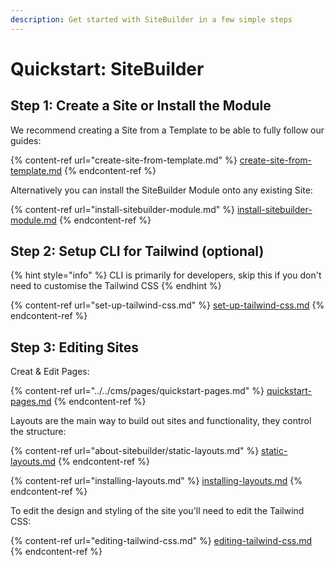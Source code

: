 ```yaml
---
description: Get started with SiteBuilder in a few simple steps
---
```


# Quickstart: SiteBuilder

## Step 1: Create a Site or Install the Module

We recommend creating a Site from a Template to be able to fully follow our guides:

{% content-ref url="create-site-from-template.md" %}
[create-site-from-template.md](create-site-from-template.md)
{% endcontent-ref %}

Alternatively you can install the SiteBuilder Module onto any existing Site:

{% content-ref url="install-sitebuilder-module.md" %}
[install-sitebuilder-module.md](install-sitebuilder-module.md)
{% endcontent-ref %}

## Step 2: Setup CLI for Tailwind (optional)

{% hint style="info" %}
CLI is primarily for developers, skip this if you don't need to customise the Tailwind CSS
{% endhint %}

{% content-ref url="set-up-tailwind-css.md" %}
[set-up-tailwind-css.md](set-up-tailwind-css.md)
{% endcontent-ref %}

## Step 3: Editing Sites

Creat & Edit Pages:

{% content-ref url="../../cms/pages/quickstart-pages.md" %}
[quickstart-pages.md](../../cms/pages/quickstart-pages.md)
{% endcontent-ref %}

Layouts are the main way to build out sites and functionality, they control the structure:

{% content-ref url="about-sitebuilder/static-layouts.md" %}
[static-layouts.md](about-sitebuilder/static-layouts.md)
{% endcontent-ref %}

{% content-ref url="installing-layouts.md" %}
[installing-layouts.md](installing-layouts.md)
{% endcontent-ref %}

To edit the design and styling of the site you'll need to edit the Tailwind CSS:

{% content-ref url="editing-tailwind-css.md" %}
[editing-tailwind-css.md](editing-tailwind-css.md)
{% endcontent-ref %}
